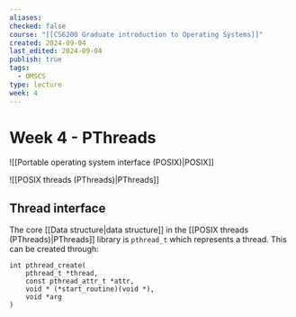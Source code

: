 ```yaml
---
aliases: 
checked: false
course: "[[CS6200 Graduate introduction to Operating Systems]]"
created: 2024-09-04
last_edited: 2024-09-04
publish: true
tags:
  - OMSCS
type: lecture
week: 4
---
```

# Week 4 - PThreads

![[Portable operating system interface (POSIX)|POSIX]]

![[POSIX threads (PThreads)|PThreads]]

## Thread interface

The core [[Data structure|data structure]] in the [[POSIX threads (PThreads)|PThreads]] library is `pthread_t` which represents a thread. This can be created through:
```
int pthread_create(
	pthread_t *thread,
	const pthread_attr_t *attr,
	void * (*start_routine)(void *),
	void *arg
)
```